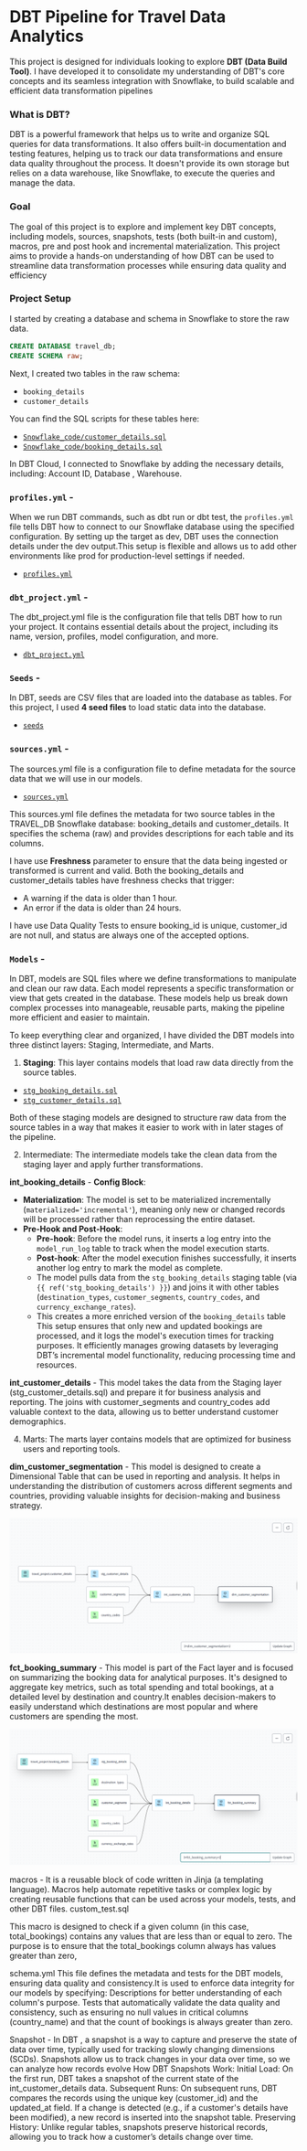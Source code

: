 # DBT Pipeline for Travel Data Analytics

This project is designed for individuals looking to explore **DBT (Data Build Tool)**. I have developed it to consolidate my understanding of DBT's core concepts and its seamless integration with Snowflake, to build scalable and efficient data transformation pipelines

### What is DBT?  
DBT is a powerful framework that helps us to write and organize SQL queries for data transformations. It also offers built-in documentation and testing features, helping us to track our data transformations and ensure data quality throughout the process. It doesn't provide its own storage but relies on a data warehouse, like Snowflake, to execute the queries and manage the data.

### Goal  
The goal of this project is to explore and implement key DBT concepts, including models, sources, snapshots, tests (both built-in and custom), macros, pre and post hook and incremental materialization. This project aims to provide a hands-on understanding of how DBT can be used to streamline data transformation processes while ensuring data quality and efficiency

### Project Setup 
I started by creating a database and schema in Snowflake to store the raw data.  

```sql
CREATE DATABASE travel_db;  
CREATE SCHEMA raw;
```

Next, I created two tables in the raw schema:

- `booking_details`  
- `customer_details`  

You can find the SQL scripts for these tables here:  
- [`Snowflake_code/customer_details.sql`](./Snowflake_code/customer_details.sql)  
- [`Snowflake_code/booking_details.sql`](./Snowflake_code/booking_details.sql)  

In DBT Cloud, I connected to Snowflake by adding the necessary details, including: Account ID, Database , Warehouse.

### `profiles.yml` -

When we run DBT commands, such as dbt run or dbt test, the `profiles.yml` file tells DBT how to connect to our Snowflake database using the specified configuration. By setting up the target as dev, DBT uses the connection details under the dev output.This setup is flexible and allows us to add other environments like prod for production-level settings if needed.

- [`profiles.yml`](dbt/profiles.yml)

### `dbt_project.yml` -

The dbt_project.yml file is the configuration file that tells DBT how to run your project. It contains essential details about the project, including its name, version, profiles, model configuration, and more.

- [`dbt_project.yml`](dbt/dbt_project.yml)

### `Seeds` - 

In DBT, seeds are CSV files that are loaded into the database as tables. For this project, I used **4 seed files** to load static data into the database.

- [`seeds`](dbt/seeds)

### `sources.yml` -
The sources.yml file is a configuration file to define metadata for the source data that we will use in our models. 
- [`sources.yml`](dbt/models/sources.yml)
  
This sources.yml file defines the metadata for two source tables in the TRAVEL_DB Snowflake database: booking_details and customer_details. It specifies the schema (raw) and provides descriptions for each table and its columns.

I have use **Freshness** parameter to ensure that the data being ingested or transformed is current and valid. Both the booking_details and customer_details tables have freshness checks that trigger:
  - A warning if the data is older than 1 hour.
  - An error if the data is older than 24 hours.
   
I have use Data Quality Tests to ensure booking_id is unique, customer_id are not null, and status are always one of the accepted options.

### `Models` -
In DBT, models are SQL files where we define transformations to manipulate and clean our raw data. Each model represents a specific transformation or view that gets created in the database. These models help us break down complex processes into manageable, reusable parts, making the pipeline more efficient and easier to maintain.

To keep everything clear and organized, I have divided the DBT models into three distinct layers: Staging, Intermediate, and Marts.

1. **Staging**:
  This layer contains models that load raw data directly from the source tables.
  - [`stg_booking_details.sql`](dbt/profiles.yml)
  - [`stg_customer_details.sql`](dbt/profiles.yml)



Both of these staging models are designed to structure raw data from the source tables in a way that makes it easier to work with in later stages of the pipeline.


2. Intermediate:
The intermediate models take the clean data from the staging layer and apply further transformations.

**int_booking_details** -
**Config Block**:
- **Materialization**: The model is set to be materialized incrementally (`materialized='incremental'`), meaning only new or changed records will be processed rather than reprocessing the entire dataset.
- **Pre-Hook and Post-Hook**: 
  - **Pre-hook**: Before the model runs, it inserts a log entry into the `model_run_log` table to track when the model execution starts.
  - **Post-hook**: After the model execution finishes successfully, it inserts another log entry to mark the model as complete.
   - The model pulls data from the `stg_booking_details` staging table (via `{{ ref('stg_booking_details') }}`) and joins it with other tables (`destination_types`, `customer_segments`, `country_codes`, and `currency_exchange_rates`).
   - This creates a more enriched version of the `booking_details` table
This setup ensures that only new and updated bookings are processed, and it logs the model's execution times for tracking purposes. It efficiently manages growing datasets by leveraging DBT’s incremental model functionality, reducing processing time and resources.

**int_customer_details** -
This model takes the data from the Staging layer (stg_customer_details.sql) and prepare it for business analysis and reporting. The joins with customer_segments and country_codes add valuable context to the data, allowing us to better understand customer demographics.

4. Marts:
The marts layer contains models that are optimized for business users and reporting tools.

**dim_customer_segmentation** -
This model is designed to create a Dimensional Table that can be used in reporting and analysis. It helps in understanding the distribution of customers across different segments and countries, providing valuable insights for decision-making and business strategy.


![lineage](dbt/dim_customer_segmentation_lineage.png)


**fct_booking_summary** -
This model is part of the Fact layer and is focused on summarizing the booking data for analytical purposes. It's designed to aggregate key metrics, such as total spending and total bookings, at a detailed level by destination and country.It enables decision-makers to easily understand which destinations are most popular and where customers are spending the most.

![lineage](dbt/fct_booking_summary_lineage.png)

macros -
It is a reusable block of code written in Jinja (a templating language). Macros  help automate repetitive tasks or complex logic by creating reusable functions that can be used across your models, tests, and other DBT files.
 custom_test.sql

 This macro is designed to check if a given column (in this case, total_bookings) contains any values that are less than or equal to zero. The purpose is to ensure that the total_bookings column always has values greater than zero,

schema.yml
This file defines the metadata and tests for the DBT models, ensuring data quality and consistency.It is used to enforce data integrity for our models by specifying:
Descriptions for better understanding of each column's purpose.
Tests that automatically validate the data quality and consistency, such as ensuring no null values in critical columns (country_name) and that the count of bookings is always greater than zero.

Snapshot -
In DBT , a snapshot is a way to capture and preserve the state of data over time, typically used for tracking slowly changing dimensions (SCDs). Snapshots allow us to track changes in your data over time, so we can analyze how records evolve
How DBT Snapshots Work:
Initial Load: On the first run, DBT takes a snapshot of the current state of the int_customer_details data.
Subsequent Runs: On subsequent runs, DBT compares the records using the unique key (customer_id) and the updated_at field. If a change is detected (e.g., if a customer's details have been modified), a new record is inserted into the snapshot table.
Preserving History: Unlike regular tables, snapshots preserve historical records, allowing you to track how a customer’s details change over time.






